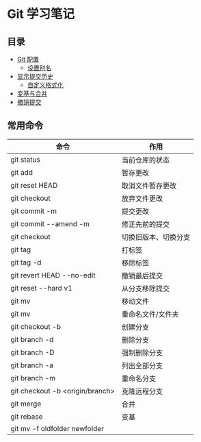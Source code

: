 # Git 学习笔记

## 目录

- [Git 配置](config.md)
  - [设置别名](config.md#设置别名)
- [显示提交历史](log.md)
  - [自定义格式化](log.md#自定义格式化)
- [变基与合并](rebase.md)
- [撤销提交](reset.md)

## 常用命令

| 命令 | 作用 |
| ---- | ---- |
| git status | 当前仓库的状态 |
| git add<file> | 暂存更改 |
| git reset HEAD<file> | 取消文件暂存更改 |
| git checkout <file> | 放弃文件更改 |
| git commit -m | 提交更改 |
| git commit --amend -m | 修正先前的提交 |
| git checkout <hash> | 切换旧版本、切换分支 |
| git tag <tag> | 打标签 |
| git tag -d<tag> | 移除标签 |
| git revert HEAD --no-edit | 撤销最后提交 |
| git reset --hard v1 | 从分支移除提交 |
| git mv <src> <dst> | 移动文件 |
| git mv <old> <new> | 重命名文件/文件夹 |
| git checkout -b <branch> | 创建分支 |
| git branch -d <branch> | 删除分支 |
| git branch -D <branch> | 强制删除分支 |
| git branch -a | 列出全部分支 |
| git branch -m <old> <new> | 重命名分支 |
| git checkout -b <branch> <origin/branch> | 克隆远程分支 |
| git merge <branch> | 合并 |
| git rebase <branch> | 变基 |
| git mv -f oldfolder newfolder |  |
